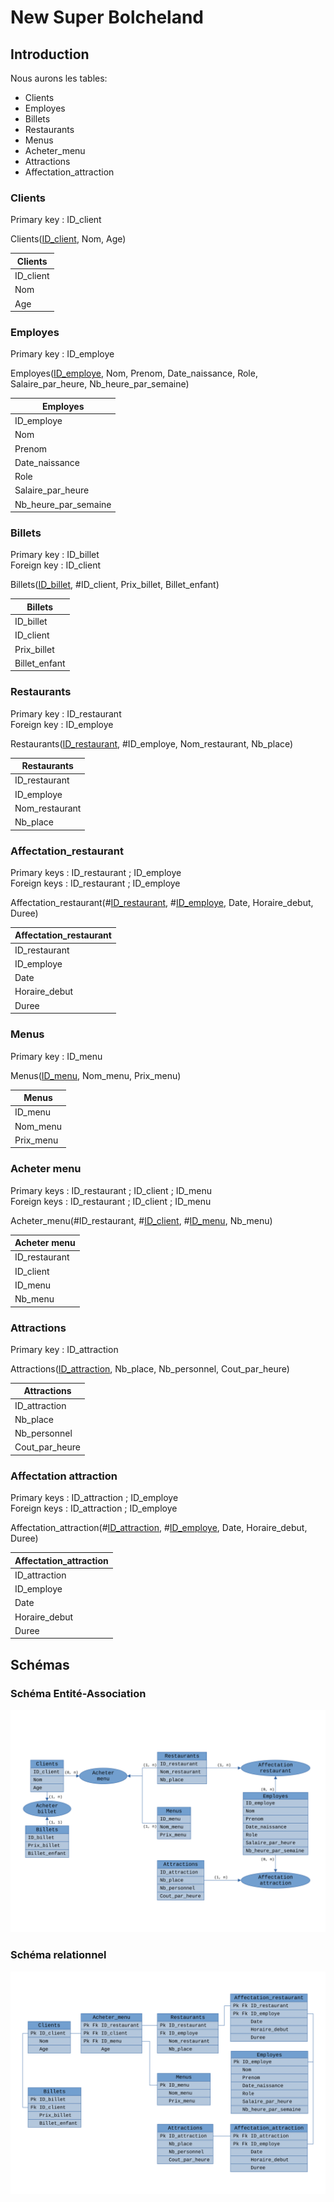 # New Super Bolcheland

## Introduction

Nous aurons les tables:

- Clients
- Employes
- Billets
- Restaurants
- Menus
- Acheter_menu
- Attractions
- Affectation_attraction

### Clients

Primary key : ID_client

Clients(<ins>ID_client</ins>, Nom, Age)

|   Clients   |
|-------------|
| ID_client |
| Nom |
| Age |

### Employes

Primary key : ID_employe

Employes(<ins>ID_employe</ins>, Nom, Prenom, Date_naissance, Role, Salaire_par_heure, Nb_heure_par_semaine)

|   Employes   |
|--------------|
| ID_employe |
| Nom|
| Prenom |
| Date_naissance | 
| Role |
| Salaire_par_heure |
| Nb_heure_par_semaine |

### Billets

Primary key : ID_billet  
Foreign key : ID_client

Billets(<ins>ID_billet</ins>, #ID_client, Prix_billet, Billet_enfant)

|   Billets   |
|-------------|
| ID_billet |
| ID_client |
| Prix_billet |
| Billet_enfant |

### Restaurants

Primary key : ID_restaurant  
Foreign key : ID_employe

Restaurants(<ins>ID_restaurant</ins>, #ID_employe, Nom_restaurant, Nb_place)

|   Restaurants  |
|----------------|
| ID_restaurant |
| ID_employe |
| Nom_restaurant |
| Nb_place |

### Affectation_restaurant

Primary keys : ID_restaurant ; ID_employe  
Foreign keys : ID_restaurant ; ID_employe

Affectation_restaurant(#<ins>ID_restaurant</ins>, #<ins>ID_employe</ins>, Date, Horaire_debut, Duree)

|   Affectation_restaurant   |
|----------------------------|
| ID_restaurant |
| ID_employe |
| Date |
| Horaire_debut |
| Duree |

### Menus

Primary key : ID_menu

Menus(<ins>ID_menu</ins>, Nom_menu, Prix_menu)

|   Menus   |
|-----------|
| ID_menu |
| Nom_menu |
| Prix_menu |

### Acheter menu

Primary keys : ID_restaurant ; ID_client ; ID_menu  
Foreign keys : ID_restaurant ; ID_client ; ID_menu

Acheter_menu(#<in>ID_restaurant</ins>, #<ins>ID_client</ins>, #<ins>ID_menu</ins>, Nb_menu)

|   Acheter menu   |
|------------------|
| ID_restaurant |
| ID_client |
| ID_menu |
| Nb_menu |

### Attractions

Primary key : ID_attraction

Attractions(<ins>ID_attraction</ins>, Nb_place, Nb_personnel, Cout_par_heure)

|   Attractions   |
|-----------------|
| ID_attraction |
| Nb_place |
| Nb_personnel |
| Cout_par_heure |

### Affectation attraction

Primary keys : ID_attraction ; ID_employe  
Foreign keys : ID_attraction ; ID_employe

Affectation_attraction(#<ins>ID_attraction</ins>, #<ins>ID_employe</ins>, Date, Horaire_debut, Duree)

|   Affectation_attraction   |
|----------------------------|
| ID_attraction |
| ID_employe |
| Date |
| Horaire_debut |
| Duree |

## Schémas

### Schéma Entité-Association

![Schéma Entité-Association](assets/scheme_EA.svg)

### Schéma relationnel

![Schéma relationnel](assets/scheme_relationnel.svg)
